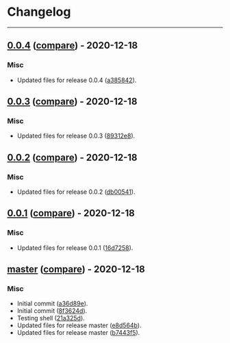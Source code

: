 # Changelog
---

## [0.0.4](https://github.com/LeafLink/lloyd-webhook-action/releases/tag/0.0.4) ([compare](https://github.com/LeafLink/lloyd-webhook-action/compare/0.0.3...0.0.4)) - 2020-12-18

### Misc
- Updated files for release 0.0.4 ([a385842](https://github.com/LeafLink/lloyd-webhook-action/commit/a38584201ac14902db59a827f846171ac24f4c5b)).


## [0.0.3](https://github.com/LeafLink/lloyd-webhook-action/releases/tag/0.0.3) ([compare](https://github.com/LeafLink/lloyd-webhook-action/compare/0.0.2...0.0.3)) - 2020-12-18

### Misc
- Updated files for release 0.0.3 ([89312e8](https://github.com/LeafLink/lloyd-webhook-action/commit/89312e8e0bc4b35a12ad28a92fd15c175ba651e5)).


## [0.0.2](https://github.com/LeafLink/lloyd-webhook-action/releases/tag/0.0.2) ([compare](https://github.com/LeafLink/lloyd-webhook-action/compare/0.0.1...0.0.2)) - 2020-12-18

### Misc
- Updated files for release 0.0.2 ([db00541](https://github.com/LeafLink/lloyd-webhook-action/commit/db0054160ee2bb6fca5e5bf6c48dfa807b10ff80)).


## [0.0.1](https://github.com/LeafLink/lloyd-webhook-action/releases/tag/0.0.1) ([compare](https://github.com/LeafLink/lloyd-webhook-action/compare/master...0.0.1)) - 2020-12-18

### Misc
- Updated files for release 0.0.1 ([16d7258](https://github.com/LeafLink/lloyd-webhook-action/commit/16d72585ba86f36ee86dc9ec842d8bdaca14e35a)).


## [master](https://github.com/LeafLink/lloyd-webhook-action/releases/tag/master) ([compare](https://github.com/LeafLink/lloyd-webhook-action/compare/8f3624d995c02dc6ffc1d9c7150e9ba40d7fa204...master)) - 2020-12-18

### Misc
- Initial commit ([a36d89e](https://github.com/LeafLink/lloyd-webhook-action/commit/a36d89e289338e0cc8dce1862dc8cf53f06db9b0)).
- Initial commit ([8f3624d](https://github.com/LeafLink/lloyd-webhook-action/commit/8f3624d995c02dc6ffc1d9c7150e9ba40d7fa204)).
- Testing shell ([21a325d](https://github.com/LeafLink/lloyd-webhook-action/commit/21a325d9419a526a3139b1529a5ba4e2c11a18cb)).
- Updated files for release master ([e8d564b](https://github.com/LeafLink/lloyd-webhook-action/commit/e8d564b14963b5682bc57fa0c1a41b743f4bb875)).
- Updated files for release master ([b7443f5](https://github.com/LeafLink/lloyd-webhook-action/commit/b7443f5de42d3a7ca38c1c9fe51b703cc20e9d29)).


